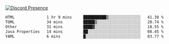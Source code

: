 [![Discord Presence](https://lanyard.cnrad.dev/api/689805100331696149)](https://discord.com/users/689805100331696149)

<!--START_SECTION:waka-->

```txt
HTML              1 hr 9 mins     ██████████▒░░░░░░░░░░░░░░   41.30 %
TOML              34 mins         █████▒░░░░░░░░░░░░░░░░░░░   20.74 %
Other             31 mins         ████▓░░░░░░░░░░░░░░░░░░░░   18.55 %
Java Properties   14 mins         ██░░░░░░░░░░░░░░░░░░░░░░░   08.45 %
YAML              6 mins          █░░░░░░░░░░░░░░░░░░░░░░░░   03.77 %
```

<!--END_SECTION:waka-->
<img src="https://hit.yhype.me/github/profile?user_id=53441990" alt="">
